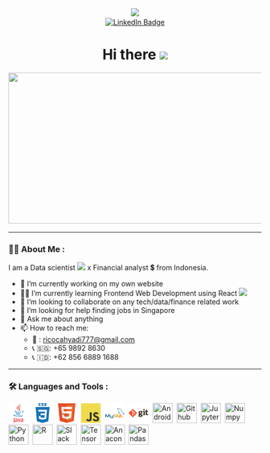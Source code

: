 <div id="header" align="center">
  <img src="https://media.giphy.com/media/ZXkraFrlIW1D25M6ZJ/giphy.gif" width="100"/>
  <div id="badges">
    <a href="https://www.linkedin.com/in/andrico-cahyadi">
    <img src="https://img.shields.io/badge/LinkedIn-blue?style=for-the-badge&logo=linkedin&logoColor=white" alt="LinkedIn Badge"/>
    </a>
  </div>
  <h1>
  Hi there
  <img src="https://media.giphy.com/media/hvRJCLFzcasrR4ia7z/giphy.gif" width="30px"/>
  </h1>
</div>

<div align="center">
  <img src="https://media.giphy.com/media/dWesBcTLavkZuG35MI/giphy.gif" width="600" height="300"/>
</div>

---

### :man_technologist: About Me :
I am a Data scientist  <img src="https://media.giphy.com/media/WUlplcMpOCEmTGBtBW/giphy.gif" width="30"> x Financial analyst :heavy_dollar_sign: from Indonesia.
- :construction: I’m currently working on my own website
- :ok_man: I’m currently learning Frontend Web Development using React <img src="https://cdn.jsdelivr.net/gh/devicons/devicon/icons/react/react-original.svg" width="15"/>
- 👯 I’m looking to collaborate on any tech/data/finance related work
- 🤔 I’m looking for help finding jobs in Singapore
- 💬 Ask me about anything 
- 📫 How to reach me: 
  - :email: : ricocahyadi777@gmail.com
  - :telephone_receiver: 	🇸🇬: +65 9892 8630
  - :telephone_receiver: 	🇮🇩: +62 856 6889 1688

---

### :hammer_and_wrench: Languages and Tools :
<div>
  <img src="https://github.com/devicons/devicon/blob/master/icons/java/java-original-wordmark.svg" title="Java" alt="Java" width="40" height="40"/>&nbsp;
  <img src="https://github.com/devicons/devicon/blob/master/icons/css3/css3-plain-wordmark.svg"  title="CSS3" alt="CSS" width="40" height="40"/>&nbsp;
  <img src="https://github.com/devicons/devicon/blob/master/icons/html5/html5-original.svg" title="HTML5" alt="HTML" width="40" height="40"/>&nbsp;
  <img src="https://github.com/devicons/devicon/blob/master/icons/javascript/javascript-original.svg" title="JavaScript" alt="JavaScript" width="40" height="40"/>&nbsp;
  <img src="https://github.com/devicons/devicon/blob/master/icons/mysql/mysql-original-wordmark.svg" title="MySQL"  alt="MySQL" width="40" height="40"/>&nbsp;
  <img src="https://github.com/devicons/devicon/blob/master/icons/git/git-original-wordmark.svg" title="Git" **alt="Git" width="40" height="40"/>&nbsp;
  <img src="https://cdn.jsdelivr.net/gh/devicons/devicon/icons/android/android-original-wordmark.svg" title="Android" **alt="Android" width="40" height="40"/>&nbsp;
  <img src="https://cdn.jsdelivr.net/gh/devicons/devicon/icons/github/github-original.svg" title="Github" **alt="Github" width="40" height="40" />&nbsp;
  <img src="https://cdn.jsdelivr.net/gh/devicons/devicon/icons/jupyter/jupyter-original-wordmark.svg" title="Jupyter" **alt="Jupyter" width="40" height="40" />&nbsp;
  <img src="https://cdn.jsdelivr.net/gh/devicons/devicon/icons/numpy/numpy-original-wordmark.svg" title="Numpy" **alt="Numpy" width="40" height="40"/>&nbsp;
  <img src="https://cdn.jsdelivr.net/gh/devicons/devicon/icons/python/python-original-wordmark.svg" title="Python" **alt="Python" width="40" height="40"/>&nbsp;
  <img src="https://cdn.jsdelivr.net/gh/devicons/devicon/icons/r/r-original.svg" title="R" **alt="R" width="40" height="40"/>&nbsp;
  <img src="https://cdn.jsdelivr.net/gh/devicons/devicon/icons/slack/slack-original.svg" title="Slack" **alt="Slack" width="40" height="40" />&nbsp;
  <img src="https://cdn.jsdelivr.net/gh/devicons/devicon/icons/tensorflow/tensorflow-original.svg" title="TensorFlow" **alt="TensorFlow" width="40" height="40"/>&nbsp;
  <img src="https://cdn.jsdelivr.net/gh/devicons/devicon/icons/anaconda/anaconda-original.svg" title="Anaconda" **alt="Anaconda" width="40" height="40"/>&nbsp;
  <img src="https://cdn.jsdelivr.net/gh/devicons/devicon/icons/pandas/pandas-original.svg" title="Pandas" **alt="Pandas" width="40" height="40"/>
          
          

</div>
<!--
**andricoc/andricoc** is a ✨ _special_ ✨ repository because its `README.md` (this file) appears on your GitHub profile.

Here are some ideas to get you started:

- 🔭 I’m currently working on ...
- 🌱 I’m currently learning ...
- 👯 I’m looking to collaborate on ...
- 🤔 I’m looking for help with ...
- 💬 Ask me about ...
- 📫 How to reach me: ...
- 😄 Pronouns: ...
- ⚡ Fun fact: ...
-->

